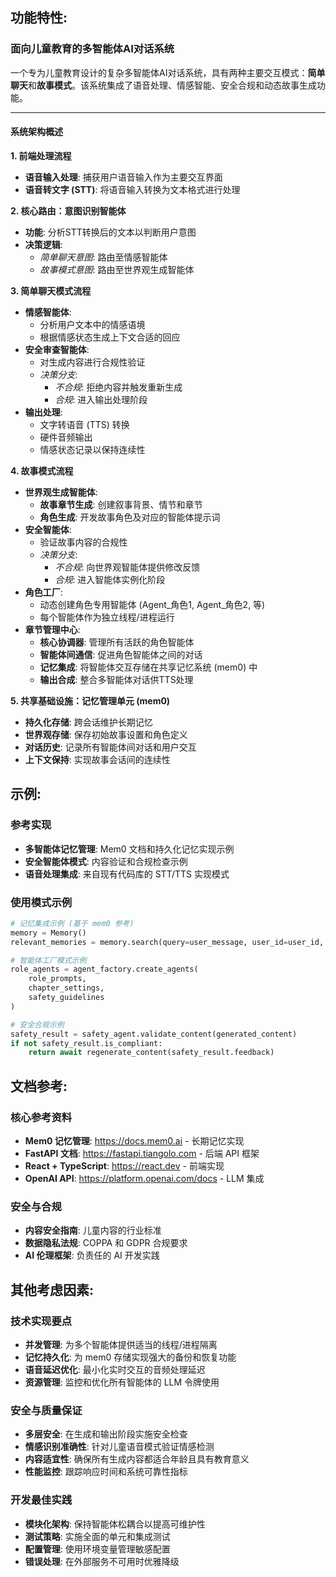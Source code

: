 ## 功能特性:

### 面向儿童教育的多智能体AI对话系统

一个专为儿童教育设计的复杂多智能体AI对话系统，具有两种主要交互模式：**简单聊天**和**故事模式**。该系统集成了语音处理、情感智能、安全合规和动态故事生成功能。

---

#### 系统架构概述

**1. 前端处理流程**
- **语音输入处理**: 捕获用户语音输入作为主要交互界面
- **语音转文字 (STT)**: 将语音输入转换为文本格式进行处理

**2. 核心路由：意图识别智能体**
- **功能**: 分析STT转换后的文本以判断用户意图
- **决策逻辑**:
  - *简单聊天意图*: 路由至情感智能体
  - *故事模式意图*: 路由至世界观生成智能体

**3. 简单聊天模式流程**
- **情感智能体**:
  - 分析用户文本中的情感语境
  - 根据情感状态生成上下文合适的回应
- **安全审查智能体**:
  - 对生成内容进行合规性验证
  - *决策分支*:
    - *不合规*: 拒绝内容并触发重新生成
    - *合规*: 进入输出处理阶段
- **输出处理**:
  - 文字转语音 (TTS) 转换
  - 硬件音频输出
  - 情感状态记录以保持连续性

**4. 故事模式流程**
- **世界观生成智能体**:
  - **故事章节生成**: 创建叙事背景、情节和章节
  - **角色生成**: 开发故事角色及对应的智能体提示词
- **安全智能体**:
  - 验证故事内容的合规性
  - *决策分支*:
    - *不合规*: 向世界观智能体提供修改反馈
    - *合规*: 进入智能体实例化阶段
- **角色工厂**:
  - 动态创建角色专用智能体 (Agent_角色1, Agent_角色2, 等)
  - 每个智能体作为独立线程/进程运行
- **章节管理中心**:
  - **核心协调器**: 管理所有活跃的角色智能体
  - **智能体间通信**: 促进角色智能体之间的对话
  - **记忆集成**: 将智能体交互存储在共享记忆系统 (mem0) 中
  - **输出合成**: 整合多智能体对话供TTS处理

**5. 共享基础设施：记忆管理单元 (mem0)**
- **持久化存储**: 跨会话维护长期记忆
- **世界观存储**: 保存初始故事设置和角色定义
- **对话历史**: 记录所有智能体间对话和用户交互
- **上下文保持**: 实现故事会话间的连续性

## 示例:

### 参考实现
- **多智能体记忆管理**: Mem0 文档和持久化记忆实现示例
- **安全智能体模式**: 内容验证和合规检查示例
- **语音处理集成**: 来自现有代码库的 STT/TTS 实现模式

### 使用模式示例
```python
# 记忆集成示例 (基于 mem0 参考)
memory = Memory()
relevant_memories = memory.search(query=user_message, user_id=user_id, limit=3)

# 智能体工厂模式示例
role_agents = agent_factory.create_agents(
    role_prompts,
    chapter_settings,
    safety_guidelines
)

# 安全合规示例
safety_result = safety_agent.validate_content(generated_content)
if not safety_result.is_compliant:
    return await regenerate_content(safety_result.feedback)
```

## 文档参考:

### 核心参考资料
- **Mem0 记忆管理**: https://docs.mem0.ai - 长期记忆实现
- **FastAPI 文档**: https://fastapi.tiangolo.com - 后端 API 框架
- **React + TypeScript**: https://react.dev - 前端实现
- **OpenAI API**: https://platform.openai.com/docs - LLM 集成

### 安全与合规
- **内容安全指南**: 儿童内容的行业标准
- **数据隐私法规**: COPPA 和 GDPR 合规要求
- **AI 伦理框架**: 负责任的 AI 开发实践

## 其他考虑因素:

### 技术实现要点
- **并发管理**: 为多个智能体提供适当的线程/进程隔离
- **记忆持久化**: 为 mem0 存储实现强大的备份和恢复功能
- **语音延迟优化**: 最小化实时交互的音频处理延迟
- **资源管理**: 监控和优化所有智能体的 LLM 令牌使用

### 安全与质量保证
- **多层安全**: 在生成和输出阶段实施安全检查
- **情感识别准确性**: 针对儿童语音模式验证情感检测
- **内容适宜性**: 确保所有生成内容都适合年龄且具有教育意义
- **性能监控**: 跟踪响应时间和系统可靠性指标

### 开发最佳实践
- **模块化架构**: 保持智能体松耦合以提高可维护性
- **测试策略**: 实施全面的单元和集成测试
- **配置管理**: 使用环境变量管理敏感配置
- **错误处理**: 在外部服务不可用时优雅降级
